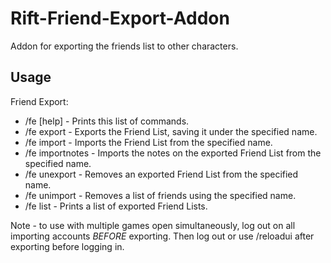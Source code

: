 # Rift-Friend-Export-Addon
Addon for exporting the friends list to other characters.

## Usage

Friend Export:
- /fe [help] - Prints this list of commands.
- /fe export <name> - Exports the Friend List, saving it under the specified name.
- /fe import <name> - Imports the Friend List from the specified name.
- /fe importnotes <name> - Imports the notes on the exported Friend List from the specified name.
- /fe unexport <name> - Removes an exported Friend List from the specified name.
- /fe unimport <name> - Removes a list of friends using the specified name.
- /fe list - Prints a list of exported Friend Lists.
  
Note - to use with multiple games open simultaneously, log out on all importing accounts *BEFORE* exporting. Then log out or use /reloadui after exporting before logging in.
